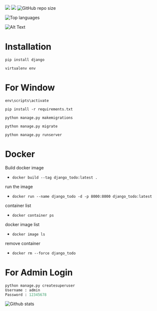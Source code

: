 ![](https://img.shields.io/badge/-HTML-e34f26?logo=html5&logoColor=fff)
![](https://img.shields.io/github/languages/top/cepdnaclk/e16-co328-Footwear-Shop-System?logo=python&logoColor=%235AB552)
![GitHub repo size](https://img.shields.io/github/repo-size/cepdnaclk/e16-co328-Footwear-Shop-System)

![Top languages](https://github-readme-stats.vercel.app/api/top-langs/?username=PRAVEENDHANANJAYA&show_icons=true&theme=radical)

![Alt Text](https://github.com/cepdnaclk/e16-co328-Footwear-Shop-System/blob/main/video/shoe%20shop%20video.gif)

# Installation

`pip install django`

`virtualenv env`

# For Window

`env\scripts\activate`

`pip install -r requirements.txt`

`python manage.py makemigrations`

`python manage.py migrate`

`python manage.py runserver`


# Docker

Build docker image

* `docker build --tag django_todo:latest .`

run the image

* `docker run --name django_todo -d -p 8000:8000 django_todo:latest`

container list

* `docker container ps`

docker image list

* `docker image ls`

remove container

* `docker rm --force django_todo`

# For Admin Login

```python
python manage.py createsuperuser
Username : admin
Password : 12345678
```


![Github stats](https://github-readme-stats.vercel.app/api?username=praveendhananjaya&count_private=true&show_icons=true&theme=radical)
